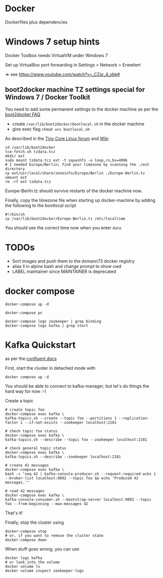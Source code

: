 # Docker
Dockerfiles plus dependencies

# Windows 7 setup hints
Docker Toolbox needs VirtualVM under Windows 7

Set up VirtualBox port forwarding in Settings > Network > Erweitert 

  => see https://www.youtube.com/watch?v=_CZar_4_vbk#

## boot2docker machine TZ settings special for Windows 7 / Docker Toolkit
You need to add some permanent settings to the docker machine
as  per the [boot2docker FAQ](https://github.com/boot2docker/boot2docker/blob/17.03.x/doc/FAQ.md#local-customisation-with-persistent-partition)
- create ```/var/lib/boot2docker/bootlocal.sh``` in the docker machine
- give exec flag ```chmod u+x bootlocal.sh```

As described in the [Tiny Core Linux forum](http://forum.tinycorelinux.net/index.php?topic=5017.msg27012#msg27012) and [Wiki](http://wiki.tinycorelinux.net/wiki:time_zone)
```
cd /var/lib/boot2docker
tce-fetch.sh tzdata.tcz
mkdir ext
sudo mount tzdata.tcz ext -t squashfs -o loop,ro,bs=4096
# I needed Europe/Berlin; find your timezone by scanning the ./ext directory
cp ext/usr/local/share/zoneinfo/Europe/Berlin ./Europe-Berlin.tz
umount ext
rm -rf ext tzdata.tcz
```
Europe-Berlin.tz should survive restarts of the docker machine now.

Finally, copy the timezone file when starting up docker-machine by adding the following to the bootlocal script
```
#!/bin/sh
cp /var/lib/boot2docker/Europe-Berlin.tz /etc/localtime
```

You should see the correct time now when you enter ```date```

 
# TODOs
- Sort images and push them to the dxmann73 docker registry
- alias ll in alpine bash and change prompt to show cwd
- LABEL maintainer since MAINTAINER is deprecated


# docker compose

```
docker-compose up -d

docker-compose ps

docker-compose logs zookeeper | grep binding
docker-compose logs kafka | grep start
```

# Kafka Quickstart 

as per the [confluent docs](https://docs.confluent.io/current/installation/docker/docs/quickstart.html)

First, start the cluster in detached mode with 
```
docker compose up -d
```
You should be able to connect to kafka-manager, but let's do things the hard way for now :-)

Create a topic

```
# create topic foo
docker-compose exec kafka \
kafka-topics.sh --create --topic foo --partitions 1 --replication-factor 1 --if-not-exists --zookeeper localhost:2181

# check topic foo status
docker-compose exec kafka \
kafka-topics.sh --describe --topic foo --zookeeper localhost:2181

# check general topic status
docker-compose exec kafka \
kafka-topics.sh --describe --zookeeper localhost:2181

# create 42 messages
docker-compose exec kafka \
bash -c "seq 42 | kafka-console-producer.sh --request-required-acks 1 --broker-list localhost:9092 --topic foo && echo 'Produced 42 messages.'"

# read 42 messages
docker-compose exec kafka \
kafka-console-consumer.sh --bootstrap-server localhost:9092 --topic foo --from-beginning --max-messages 42
```
That's it! 

Finally, stop the cluster using 
```
docker-compose stop
# or, if you want to remove the cluster state
docker-compose down
```

When stuff goes wrong, you can use
```
docker logs kafka
# or look into the volume
docker volume ls
docker volume inspect zookeeper-logs
```


